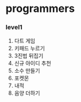 # programmers

### level1
1. 다트 게임
2. 키패드 누르기 
3. 3진법 뒤집기 
4. 신규 아이디 추천
5. 소수 만들기 
6. 포켓몬 
7. 내적
8. 음양 더하기 

